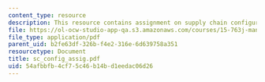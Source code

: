 ```yaml
---
content_type: resource
description: This resource contains assignment on supply chain configuration.
file: https://ol-ocw-studio-app-qa.s3.amazonaws.com/courses/15-763j-manufacturing-system-and-supply-chain-design-spring-2005/54afbbfb4cf75c46b14bd1eedac06d26_sc_config_assig.pdf
file_type: application/pdf
parent_uid: b2fe63df-326b-f4e2-316e-6d639758a351
resourcetype: Document
title: sc_config_assig.pdf
uid: 54afbbfb-4cf7-5c46-b14b-d1eedac06d26
---
```


